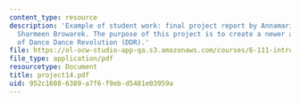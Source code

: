 ```yaml
---
content_type: resource
description: 'Example of student work: final project report by Annamaria Ayuso and
  Sharmeen Browarek. The purpose of this project is to create a newer and better version
  of Dance Dance Revolution (DDR).'
file: https://ol-ocw-studio-app-qa.s3.amazonaws.com/courses/6-111-introductory-digital-systems-laboratory-spring-2006/952c16086389a7f6f9ebd5481e03959a_project14.pdf
file_type: application/pdf
resourcetype: Document
title: project14.pdf
uid: 952c1608-6389-a7f6-f9eb-d5481e03959a
---
```

